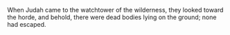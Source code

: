 When Judah came to the watchtower of the wilderness, they looked toward the horde, and behold, there were dead bodies lying on the ground; none had escaped.
